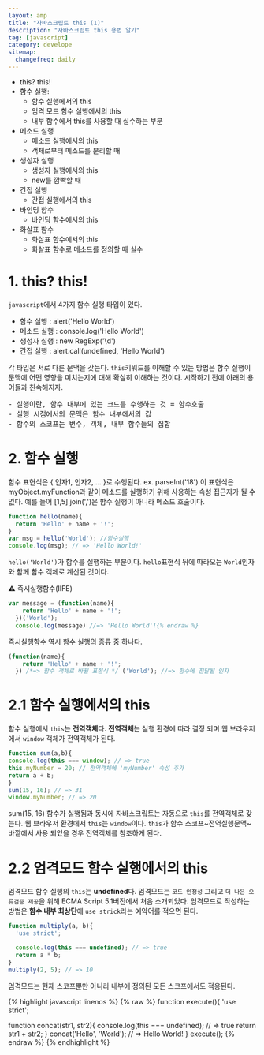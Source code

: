 ```yaml
---
layout: amp
title: "자바스크립트 this (1)"
description: "자바스크립트 this 용법 알기"
tag: [javascript]
category: develope
sitemap:
  changefreq: daily
---
```


- this? this!
- 함수 실행:
  - 함수 실행에서의 this
  - 엄격 모드 함수 실행에서의 this
  - 내부 함수에서 this를 사용할 때 실수하는 부분
- 메소드 실행
  - 메소드 실행에서의 this
  - 객체로부터 메소드를 분리할 때
- 생성자 실행
  - 생성자 실행에서의 this
  - new를 깜빡할 때
- 간접 실행
  - 간접 실행에서의 this
- 바인딩 함수
  - 바인딩 함수에서의 this
- 화살표 함수
  - 화살표 함수에서의 this
  - 화살표 함수로 메소드를 정의할 때 실수

# 1. this? this!
`javascript`에서 4가지 함수 실행 타입이 있다.

- 함수 실행 : alert('Hello World')
- 메소드 실행 : console.log('Hello World')
- 생성자 실행 : new RegExp('\d')
- 간접 실행 : alert.call(undefined, 'Hello World')

각 타입은 서로 다른 문맥을 갖는다.
`this`키워드를 이해할 수 있는 방법은 함수 실행이 문맥에 어떤 영향을 미치는지에 대해 확실히 이해하는 것이다. 시작하기 전에 아래의 용어들과 친숙해지자.

<pre>
- 실행이란, 함수 내부에 있는 코드를 수행하는 것 = 함수호출
- 실행 시점에서의 문맥은 함수 내부에서의 값
- 함수의 스코프는 변수, 객체, 내부 함수들의 집합
</pre>


# 2. 함수 실행
함수 표현식은 { 인자1, 인자2, ... }로 수행된다.
ex. parseInt('18')
이 표현식은 myObject.myFunction과 같이 메소드를 실행하기 위해 사용하는 속성 접근자가 될 수 없다. 예를 들어 [1,5].join(',')은 함수 실행이 아니라 메소드 호출이다.

```javascript
function hello(name){
  return 'Hello' + name + '!';
}
var msg = hello('World'); //함수실행
console.log(msg); // => 'Hello World!'
```
`hello('World')`가 함수를 실행하는 부분이다. `hello`표현식 뒤에 따라오는 `World`인자와 함께 함수 객체로 계산된 것이다.

⚠️ 즉시실행함수(IIFE)
```javascript
var message = (function(name){
    return 'Hello' + name + '!';
  })('World');
  console.log(message) //=> 'Hello World'!{% endraw %}
```

즉시실행함수 역시 함수 실행의 종류 중 하나다.
```javascript
(function(name){
    return 'Hello' + name + '!';
  }) /*=> 함수 객체로 바뀔 표현식 */ ('World'); //=> 함수에 전달될 인자
```

# 2.1 함수 실행에서의 this
함수 실행에서 `this`는 **전역객체**다.
**전역객체**는 실행 환경에 따라 결정 되며 웹 브라우저에서 `window` 객체가 전역객체가 된다.
```javascript
function sum(a,b){
console.log(this === window); // => true
this.myNumber = 20; // 전역객체에 'myNumber' 속성 추가
return a + b;
}
sum(15, 16); // => 31
window.myNumber; // => 20
```

sum(15, 16) 함수가 실행됨과 동시에 자바스크립트는 자동으로 `this`를 전역객체로 갖는다. 웹 브라우저 환경에서 `this`는 `window`이다. `this`가 함수 스코프~전역실행문맥~ 바깥에서 사용 되었을 경우 전역객체를 참조하게 된다.

# 2.2 엄격모드 함수 실행에서의 this
엄격모드 함수 실행의 `this`는 **undefined**다.
엄격모드는 `코드 안정성` 그리고 `더 나은 오류검증 제공`을 위해 ECMA Script 5.1버전에서 처음 소개되었다. 엄격모드로 작성하는 방법은 **함수 내부 최상단**에 `use strick`라는 예약어를 적으면 된다.

```javascript
function multiply(a, b){
  'use strict';

  console.log(this === undefined); // => true
  return a * b;
}
multiply(2, 5); // => 10
```
엄격모드는 현재 스코프뿐만 아니라 내부에 정의된 모든 스코프에서도 적용된다.

{% highlight javascript linenos %}
{% raw %}
function execute(){
  'use strict';

  function concat(str1, str2){
    console.log(this === undefined); // => true
    return str1 + str2;
  }
  concat('Hello', 'World'); // => Hello World!
}
execute();
{% endraw %}
{% endhighlight %}
